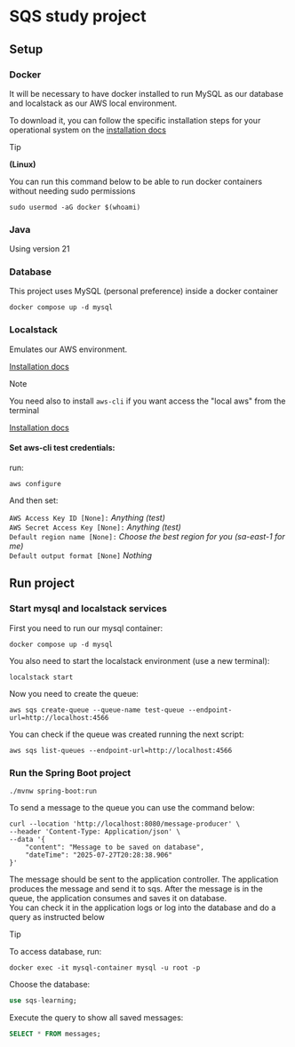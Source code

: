 # SQS study project

## Setup

### Docker

It will be necessary to have docker installed to run MySQL as our database and localstack as our AWS local environment.

To download it, you can follow the specific installation steps for your operational system on the [installation docs](https://docs.docker.com/engine/install/)

> [!TIP]
> **(Linux)**
> 
> You can run this command below to be able to run docker containers without needing sudo permissions
> ```shell
> sudo usermod -aG docker $(whoami)
> ```

### Java

Using version 21

### Database

This project uses MySQL (personal preference) inside a docker container

```shell
docker compose up -d mysql
```

### Localstack

Emulates our AWS environment.

[Installation docs](https://docs.localstack.cloud/aws/getting-started/installation/)

> [!NOTE]
> You need also to install `aws-cli` if you want access the "local aws" from the terminal
> 
> [Installation docs](https://docs.aws.amazon.com/cli/latest/userguide/getting-started-install.html)

#### Set aws-cli test credentials:

run:
```shell
aws configure
```

And then set:

```AWS Access Key ID [None]:``` _Anything (test)_</br>
```AWS Secret Access Key [None]:``` _Anything (test)_</br>
```Default region name [None]:``` _Choose the best region for you (sa-east-1 for me)_</br>
```Default output format [None]``` _Nothing_

## Run project

### Start mysql and localstack services

First you need to run our mysql container:
```shell
docker compose up -d mysql
```

You also need to start the localstack environment (use a new terminal):
```shell
localstack start
```

Now you need to create the queue:
```shell
aws sqs create-queue --queue-name test-queue --endpoint-url=http://localhost:4566
```

You can check if the queue was created running the next script:
```shell
aws sqs list-queues --endpoint-url=http://localhost:4566
```

### Run the Spring Boot project

```shell
./mvnw spring-boot:run
```

To send a message to the queue you can use the command below:
```shell
curl --location 'http://localhost:8080/message-producer' \
--header 'Content-Type: Application/json' \
--data '{
    "content": "Message to be saved on database",
    "dateTime": "2025-07-27T20:28:38.906"
}'
```

The message should be sent to the application controller. The application produces the message and send it to sqs. After the message is in the queue, the application consumes and saves it on database.</br>
You can check it in the application logs or log into the database and do a query as instructed below

> [!TIP]
> To access database, run:
> ```shell
> docker exec -it mysql-container mysql -u root -p
> ```
> Choose the database:
> ```sql 
> use sqs-learning;
> ```
> Execute the query to show all saved messages:
> ```sql
> SELECT * FROM messages;
> ```